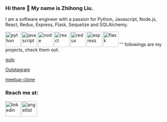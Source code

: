 ### Hi there 👋 My name is Zhihong Liu.



I am a software engineer with a passion for Python, Javascript, Node.js, React, Redux, Express, Flask, Sequelize and SQLAlchemy.

<img align='left' alt='python' width='48px' src="https://user-images.githubusercontent.com/102339574/190521064-3f6678f6-6d3c-4477-ab48-7387d3ed7904.png" />
<img align='left' alt='javascript' width='48px' src="https://user-images.githubusercontent.com/102339574/190521807-1098dadc-43f2-4b3d-a56d-c18592549dde.png" />
<img align='left' alt='node' width='48px' src="https://user-images.githubusercontent.com/102339574/190521914-4aa46a66-6e10-443f-a542-5eff03140c88.jpg" />
<img align='left' alt='react' width='48px' src="https://user-images.githubusercontent.com/102339574/190522042-70597193-7126-4409-9a3c-4bc725fa7fc9.png" />
<img align='left' alt='redux' width='48px' src="https://user-images.githubusercontent.com/102339574/190522157-8c2f7444-36ea-4818-956a-ba316c5bd835.png" />
<img align='left' alt='express' width='48px' src="https://user-images.githubusercontent.com/102339574/190522229-97553ca6-2c06-4cac-9364-f2029f514b69.png" />
<img align='left' alt='flask' width='48px' src="https://user-images.githubusercontent.com/102339574/190522313-34df722f-d0fa-4b5a-ab98-7decfb521141.png" />


<br />

'''
followings are my projects, check them out:

[gulp](https://gulp-zhihong.herokuapp.com/)

[Outstagram](https://outstagram--app.herokuapp.com/)

[meetup-clone](https://meetup-clone-by-zhihong.herokuapp.com/)


### Reach me at:

[<img align='left' alt='linkedin' width='48px' src="https://user-images.githubusercontent.com/102339574/190435542-5a583044-f218-4a59-a43f-b7b1a4f5958a.png" />](https://www.linkedin.com/in/zhihong-liu81/)

[<img align='left' alt='angellist' width='48px' src="https://user-images.githubusercontent.com/102339574/190520389-03bd9647-3fa7-4e76-839b-ef32f6aecfdf.png" />](https://angel.co/u/zhihong-liu-1)



<br />
